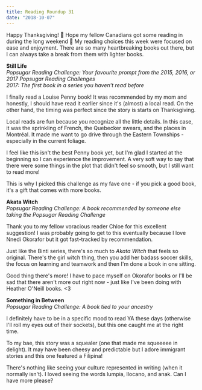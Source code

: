 ```yaml
---
title: Reading Roundup 31
date: "2018-10-07"
---
```


Happy Thanksgiving! 🍁 Hope my fellow Canadians got some reading in during the long weekend 📖 My reading choices this week were focused on ease and enjoyment. There are so many heartbreaking books out there, but I can always take a break from them with lighter books.

**Still Life**  
_Popsugar Reading Challenge: Your favourite prompt from the 2015, 2016, or 2017 Popsugar Reading Challenges_  
_2017: The first book in a series you haven't read before_

I finally read a Louise Penny book! It was recommended by my mom and honestly, I should have read it earlier since it's (almost) a local read. On the other hand, the timing was perfect since the story is starts on Thanksgiving.

Local reads are fun because you recognize all the little details. In this case, it was the sprinkling of French, the Quebecker swears, and the places in Montréal. It made me want to go drive through the Eastern Townships - especially in the current foliage.

I feel like this isn't the best Penny book yet, but I'm glad I started at the beginning so I can experience the improvement. A very soft way to say that there were some things in the plot that didn't feel so smooth, but I still want to read more!

This is why I picked this challenge as my fave one - if you pick a good book, it's a gift that comes with more books.

**Akata Witch**  
_Popsugar Reading Challenge: A book recommended by someone else taking the Popsugar Reading Challenge_

Thank you to my fellow voracious reader Chloe for this excellent suggestion! I was probably going to get to this eventually because I love Nnedi Okorafor but it got fast-tracked by recommendation.

Just like the Binti series, there's so much to _Akata Witch_ that feels so original. There's the girl witch thing, then you add her badass soccer skills, the focus on learning and teamwork and then I'm done a book in one sitting.

Good thing there's more! I have to pace myself on Okorafor books or I'll be sad that there aren't more out right now - just like I've been doing with Heather O'Neill books. <3

**Something in Between**  
_Popsugar Reading Challenge: A book tied to your ancestry_

I definitely have to be in a specific mood to read YA these days (otherwise I'll roll my eyes out of their sockets), but this one caught me at the right time.

To my bae, this story was a squealer (one that made me squeeeee in delight). It may have been cheesy and predictable but I adore immigrant stories and this one featured a Filipina!

There's nothing like seeing your culture represented in writing (when it normally isn't). I loved seeing the words lumpia, Ilocano, and anak. Can I have more please?
